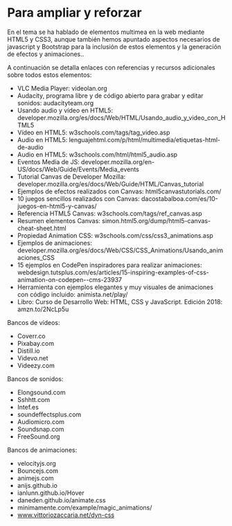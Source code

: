 # Para ampliar y reforzar

En el tema se ha hablado de elementos multimea en la web mediante HTML5 y CSS3, aunque también hemos apuntado aspectos necesarios de javascript y Bootstrap para la inclusión de estos elementos y la generación de efectos y animaciones..

A continuación se detalla enlaces con referencias y recursos adicionales sobre todos estos elementos:
- VLC Media Player: videolan.org
- Audacity, programa libre y de código abierto para grabar y editar sonidos: audacityteam.org
- Usando audio y vídeo en HTML5: developer.mozilla.org/es/docs/Web/HTML/Usando_audio_y_video_con_HTML5
- Vídeo en HTML5: w3schools.com/tags/tag_video.asp
- Audio en HTML5: lenguajehtml.com/p/html/multimedia/etiquetas-html-de-audio
- Audio en HTML5: w3schools.com/html/html5_audio.asp
- Eventos Media de JS: developer.mozilla.org/en-US/docs/Web/Guide/Events/Media_events
- Tutorial Canvas de Developer Mozilla: developer.mozilla.org/es/docs/Web/Guide/HTML/Canvas_tutorial
- Ejemplos de efectos realizados con Canvas: html5canvastutorials.com/
- 10 juegos sencillos realizados con Canvas: dacostabalboa.com/es/10-juegos-en-html5-y-canvas/
- Referencia HTML5 Canvas: w3schools.com/tags/ref_canvas.asp
- Resumen elementos Canvas: simon.html5.org/dump/html5-canvas-cheat-sheet.html
- Propiedad Animation CSS: w3schools.com/css/css3_animations.asp
- Ejemplos de animaciones: developer.mozilla.org/es/docs/Web/CSS/CSS_Animations/Usando_animaciones_CSS
- 15 ejemplos en CodePen inspiradores para realizar animaciones: webdesign.tutsplus.com/es/articles/15-inspiring-examples-of-css-animation-on-codepen--cms-23937
- Herramienta con ejemplos elegantes y muy visuales de animaciones con código incluido: animista.net/play/
- Libro: Curso de Desarrollo Web: HTML, CSS y JavaScript. Edición 2018: amzn.to/2NcLp5u

Bancos de vídeos:

- Coverr.co
- Pixabay.com
- Distill.io
- Videvo.net
- Videezy.com

Bancos de sonidos:

- Elongsound.com
- Sshhtt.com
- Intef.es
- soundeffectsplus.com
- Audiomicro.com
- Soundsnap.com
- FreeSound.org

Bancos de animaciones:

- velocityjs.org
- Bouncejs.com
- animejs.com
- anijs.github.io
- ianlunn.github.io/Hover
- daneden.github.io/animate.css
- minimamente.com/example/magic_animations/
- www.vittoriozaccaria.net/dyn-css
